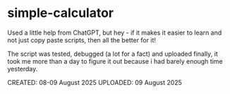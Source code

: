 # simple-calculator

Used a little help from ChatGPT, but hey - if it makes it easier to learn and not just copy paste scripts, then all the better for it!

The script was tested, debugged (a lot for a fact) and uploaded finally, it took me more than a day to figure it out because i had barely enough time yesterday.

CREATED: 08-09 August 2025
UPLOADED: 09 August 2025
